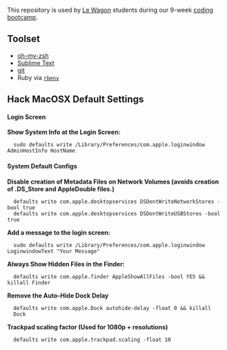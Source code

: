 This repository is used by [Le Wagon](https://www.lewagon.com) students during our 9-week [coding bootcamp](https://www.lewagon.com).

## Toolset

- [oh-my-zsh](http://ohmyz.sh/)
- [Sublime Text](https://www.sublimetext.com/)
- [git](https://git-scm.com/)
- Ruby via [`rbenv`](https://github.com/rbenv/rbenv)


## Hack MacOSX Default Settings
#### Login Screen
**Show System Info at the Login Screen:**
```
  sudo defaults write /Library/Preferences/com.apple.loginwindow AdminHostInfo HostName
```

#### System Default Configs
**Disable creation of Metadata Files on Network Volumes (avoids creation of .DS_Store and AppleDouble files.)**
```
  defaults write com.apple.desktopservices DSDontWriteNetworkStores -bool true
  defaults write com.apple.desktopservices DSDontWriteUSBStores -bool true
```

**Add a message to the login screen:**
```
  sudo defaults write /Library/Preferences/com.apple.loginwindow LoginwindowText "Your Message"
```

**Always Show Hidden Files in the Finder:**
```
  defaults write com.apple.finder AppleShowAllFiles -bool YES && killall Finder
```

**Remove the Auto-Hide Dock Delay**
```
  defaults write com.apple.Dock autohide-delay -float 0 && killall
  Dock
```

**Trackpad scaling factor (Used for 1080p + resolutions)**
```
  defaults write com.apple.trackpad.scaling -float 10
```
